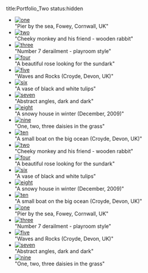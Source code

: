 title:Portfolio_Two
status:hidden

<body>
  <div id="main">
    <!-- begin content -->
    <div id="site_content">
      <!-- start gallery HTML containers -->
      <div class="navigation-container">
        <div id="thumbs" class="navigation">
          <a class="pageLink prev" style="visibility: hidden;" href="#" title="Previous Page"></a>
          <ul class="thumbs noscript">
            <li>
              <a class="thumb" href="../theme/images/portfolio_two/1.jpg"><img src="../theme/images/portfolio_two/1_thumb.jpg" alt="one" /></a>
              <div class="caption">
                <div class="image-title portfolio_two">&quot;Pier by the sea, Fowey, Cornwall, UK&quot;</div>
              </div>
            </li>
            <li>
              <a class="thumb" href="../theme/images/portfolio_two/2.jpg"><img src="../theme/images/portfolio_two/2_thumb.jpg" alt="two" /></a>
              <div class="caption">
                <div class="image-title portfolio_two">&quot;Cheeky monkey and his friend - wooden rabbit&quot;</div>
              </div>
            </li>
            <li>
              <a class="thumb" href="../theme/images/portfolio_two/3.jpg"><img src="../theme/images/portfolio_two/3_thumb.jpg" alt="three" /></a>
              <div class="caption">
                <div class="image-title portfolio_two">&quot;Number 7 derailment - playroom style&quot;</div>
              </div>
            </li>
            <li>
              <a class="thumb" href="../theme/images/portfolio_two/4.jpg"><img src="../theme/images/portfolio_two/4_thumb.jpg" alt="four" /></a>
              <div class="caption">
                <div class="image-title portfolio_two">&quot;A beautiful rose looking for the sundark&quot;</div>
              </div>
            </li>
            <li>
              <a class="thumb" href="../theme/images/portfolio_two/5.jpg"><img src="../theme/images/portfolio_two/5_thumb.jpg" alt="five" /></a>
              <div class="caption">
                <div class="image-title portfolio_two">&quot;Waves and Rocks (Croyde, Devon, UK)&quot;</div>
              </div>
            </li>
            <li>
              <a class="thumb" href="../theme/images/portfolio_two/6.jpg"><img src="../theme/images/portfolio_two/6_thumb.jpg" alt="six" /></a>
              <div class="caption">
                <div class="image-title portfolio_two">&quot;A vase of black and white tulips&quot;</div>
              </div>
            </li>
            <li>
              <a class="thumb" href="../theme/images/portfolio_two/7.jpg"><img src="../theme/images/portfolio_two/7_thumb.jpg" alt="seven" /></a>
              <div class="caption">
                <div class="image-title portfolio_two">&quot;Abstract angles, dark and dark&quot;</div>
              </div>
            </li>
            <li>
              <a class="thumb" href="../theme/images/portfolio_two/8.jpg"><img src="../theme/images/portfolio_two/8_thumb.jpg" alt="eight" /></a>
              <div class="caption">
                <div class="image-title portfolio_two">&quot;A snowy house in winter (December, 2009)&quot;</div>
              </div>
            </li>
            <li>
              <a class="thumb" href="../theme/images/portfolio_two/9.jpg"><img src="../theme/images/portfolio_two/9_thumb.jpg" alt="nine" /></a>
              <div class="caption">
                <div class="image-title portfolio_two">&quot;One, two, three daisies in the grass&quot;</div>
              </div>
            </li>
            <li>
              <a class="thumb" href="../theme/images/portfolio_two/10.jpg"><img src="../theme/images/portfolio_two/10_thumb.jpg" alt="ten" /></a>
              <div class="caption">
                <div class="image-title portfolio_two">&quot;A small boat on the big ocean (Croyde, Devon, UK)&quot;</div>
              </div>
            </li>
            <li>
              <a class="thumb" href="../theme/images/portfolio_two/2.jpg"><img src="../theme/images/portfolio_two/2_thumb.jpg" alt="two" /></a>
              <div class="caption">
                <div class="image-title portfolio_two">&quot;Cheeky monkey and his friend - wooden rabbit&quot;</div>
              </div>
            </li>
            <li>
              <a class="thumb" href="../theme/images/portfolio_two/4.jpg"><img src="../theme/images/portfolio_two/4_thumb.jpg" alt="four" /></a>
              <div class="caption">
                <div class="image-title portfolio_two">&quot;A beautiful rose looking for the sundark&quot;</div>
              </div>
            </li>
            <li>
              <a class="thumb" href="../theme/images/portfolio_two/6.jpg"><img src="../theme/images/portfolio_two/6_thumb.jpg" alt="six" /></a>
              <div class="caption">
                <div class="image-title portfolio_two">&quot;A vase of black and white tulips&quot;</div>
              </div>
            </li>
            <li>
              <a class="thumb" href="../theme/images/portfolio_two/8.jpg"><img src="../theme/images/portfolio_two/8_thumb.jpg" alt="eight" /></a>
              <div class="caption">
                <div class="image-title portfolio_two">&quot;A snowy house in winter (December, 2009)&quot;</div>
              </div>
            </li>
            <li>
              <a class="thumb" href="../theme/images/portfolio_two/10.jpg"><img src="../theme/images/portfolio_two/10_thumb.jpg" alt="ten" /></a>
              <div class="caption">
                <div class="image-title portfolio_two">&quot;A small boat on the big ocean (Croyde, Devon, UK)&quot;</div>
              </div>
            </li>
            <li>
              <a class="thumb" href="../theme/images/portfolio_two/1.jpg"><img src="../theme/images/portfolio_two/1_thumb.jpg" alt="one" /></a>
              <div class="caption">
                <div class="image-title portfolio_two">&quot;Pier by the sea, Fowey, Cornwall, UK&quot;</div>
              </div>
            </li>
            <li>
              <a class="thumb" href="../theme/images/portfolio_two/3.jpg"><img src="../theme/images/portfolio_two/3_thumb.jpg" alt="three" /></a>
              <div class="caption">
                <div class="image-title portfolio_two">&quot;Number 7 derailment - playroom style&quot;</div>
              </div>
            </li>
            <li>
              <a class="thumb" href="../theme/images/portfolio_two/5.jpg"><img src="../theme/images/portfolio_two/5_thumb.jpg" alt="five" /></a>
              <div class="caption">
                <div class="image-title portfolio_two">&quot;Waves and Rocks (Croyde, Devon, UK)&quot;</div>
              </div>
            </li>
            <li>
              <a class="thumb" href="../theme/images/portfolio_two/7.jpg"><img src="../theme/images/portfolio_two/7_thumb.jpg" alt="seven" /></a>
              <div class="caption">
                <div class="image-title portfolio_two">&quot;Abstract angles, dark and dark&quot;</div>
              </div>
            </li>
            <li>
              <a class="thumb" href="../theme/images/portfolio_two/9.jpg"><img src="../theme/images/portfolio_two/9_thumb.jpg" alt="nine" /></a>
              <div class="caption">
                <div class="image-title portfolio_two">&quot;One, two, three daisies in the grass&quot;</div>
              </div>
            </li>
          </ul>
          <a class="pageLink next" style="visibility: hidden;" href="#" title="Next Page"></a>
        </div>
      </div>
      <div class="content">
        <div class="slideshow-container">
          <div id="loading" class="loader"></div>
          <div id="slideshow" class="slideshow"></div>
          <div id="controls" class="controls portfolio_two"></div>
          <div id="caption" class="caption-container"></div>
        </div>
      </div>
      <!-- end gallery HTML containers -->
    </div>
    <!-- end content -->
    <script type="text/javascript" src="../theme/js/jquery.min.js"></script>
  <script type="text/javascript" src="../theme/js/jquery.easing-sooper.js"></script>
  <script type="text/javascript" src="../theme/js/jquery.sooperfish.js"></script>
    <script type="text/javascript">
    $(document).ready(function() {
      $('ul.sf-menu').sooperfish();
    });
  </script>
  <script type="text/javascript" src="../theme/js/jquery.galleriffic.js"></script>
  <script type="text/javascript" src="../theme/js/jquery.opacityrollover.js"></script>
  <script type="text/javascript">
    jQuery(document).ready(function($) {
      // we only want these styles applied when javascript is enabled
      $('div.navigation').css({'width' : '450px', 'float' : 'left'});
      $('div.content').css('display', 'block');
      // initially set opacity on thumbs and add additional styling for hover effect on thumbs
      var onMouseOutOpacity = 0.67;
      $('#thumbs ul.thumbs li').opacityrollover({
        mouseOutOpacity:   onMouseOutOpacity,
        mouseOverOpacity:  1.0,
        fadeSpeed:         'fast',
        exemptionSelector: '.selected'
      });
      // initialize advanced galleriffic gallery
      var gallery = $('#thumbs').galleriffic({
        delay:                     3500,
        numThumbs:                 10,
        preloadAhead:              10,
        enableTopPager:            false,
        enableBottomPager:         true,
        maxPagesToShow:            7,
        imageContainerSel:         '#slideshow',
        controlsContainerSel:      '#controls',
        captionContainerSel:       '#caption',
        loadingContainerSel:       '#loading',
        renderSSControls:          true,
        renderNavControls:         true,
        playLinkText:              'Play Slideshow',
        pauseLinkText:             'Pause Slideshow',
        prevLinkText:              '&lsaquo; Previous Photo',
        nextLinkText:              'Next Photo &rsaquo;',
        nextPageLinkText:          'Next &rsaquo;',
        prevPageLinkText:          '&lsaquo; Prev',
        enableHistory:             false,
        autoStart:                 false,
        syncTransitions:           true,
        defaultTransitionDuration: 900,
        onSlideChange:             function(prevIndex, nextIndex) {
          // 'this' refers to the gallery, which is an extension of $('#thumbs')
          this.find('ul.thumbs').children()
            .eq(prevIndex).fadeTo('fast', onMouseOutOpacity).end()
            .eq(nextIndex).fadeTo('fast', 1.0);
        }
      });
    });
  </script>
</body>
</html>
